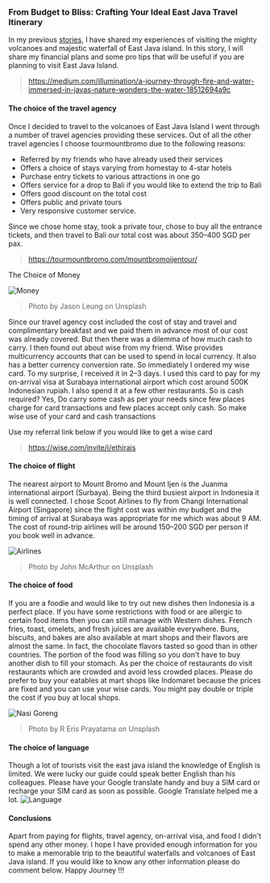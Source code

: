 ### From Budget to Bliss: Crafting Your Ideal East Java Travel Itinerary

In my previous [stories](https://medium.com/illumination/a-journey-through-fire-and-water-immersed-in-javas-nature-wonders-the-water-18512694a9c), I have shared my experiences of visiting the mighty volcanoes and majestic waterfall of East Java island. In this story, I will share my financial plans and some pro tips that will be useful if you are planning to visit East Java Island.

> https://medium.com/illumination/a-journey-through-fire-and-water-immersed-in-javas-nature-wonders-the-water-18512694a9c

#### The choice of the travel agency 
Once I decided to travel to the volcanoes of East Java Island I went through a number of travel agencies providing these services. Out of all the other travel agencies I choose tourmountbromo due to the following reasons:
* Referred by my friends who have already used their services 
* Offers a choice of stays varying from homestay to 4-star hotels 
* Purchase entry tickets to various attractions in one go 
* Offers service for a drop to Bali if you would like to extend the trip to Bali 
* Offers good discount on the total cost
* Offers public and private tours 
* Very responsive customer service. 

Since we chose home stay, took a private tour, chose to buy all the entrance tickets, and then travel to Bali our total cost was about 350–400 SGD per pax.

> https://tourmountbromo.com/mountbromoijentour/

The Choice of Money

![Money](https://images.unsplash.com/photo-1580519542036-c47de6196ba5?ixlib=rb-4.0.3&ixid=M3wxMjA3fDB8MHxwaG90by1wYWdlfHx8fGVufDB8fHx8fA%3D%3D&auto=format&fit=crop&w=1471&q=80)
> Photo by Jason Leung on Unsplash

Since our travel agency cost included the cost of stay and travel and complimentary breakfast and we paid them in advance most of our cost was already covered. But then there was a dilemma of how much cash to carry. I then found out about wise from my friend. Wise provides multicurrency accounts that  can be used to spend in local currency. It also has a better currency conversion rate. So immediately I ordered my wise card. To my surprise, I received it in 2–3 days. I used this card to pay for my on-arrival visa at Surabaya international airport which cost around 500K Indonesian rupiah. I also spend it at a few other restaurants. So is cash  required? Yes, Do carry some cash as per your needs since few places charge for card transactions and few places accept only cash. So make wise use of your card and cash transactions

Use my referral link below if you would like to get a wise card

> https://wise.com/invite/i/ethirajs

#### The choice of flight
The nearest airport to Mount Bromo and Mount Ijen is the Juanma international airport (Surbaya). Being the third busiest airport in Indonesia it is well connected. I chose Scoot Airlines to fly from Changi International Airport (Singapore) since the flight cost was within my budget and the timing of arrival at Surabaya was appropriate for me which was about 9 AM. The cost of round-trip airlines will be around 150–200 SGD per person if you book well in advance.

![Airlines](https://images.unsplash.com/photo-1569629743817-70d8db6c323b?ixlib=rb-4.0.3&ixid=M3wxMjA3fDB8MHxwaG90by1wYWdlfHx8fGVufDB8fHx8fA%3D%3D&auto=format&fit=crop&w=1498&q=80)
> Photo by John McArthur on Unsplash

#### The choice of food
If you are a foodie and would like to try out new dishes then Indonesia is a perfect place. If you have some restrictions with food or are allergic to certain food items then you can still manage with Western dishes. French fries, toast, omelets, and fresh juices are available everywhere. Buns, biscuits, and bakes are also available at mart  shops and their flavors are almost the same. In fact, the chocolate flavors tasted so good than in other countries. The portion of the food was filling so you don't have to buy another dish to fill your stomach. As per the choice of restaurants do visit restaurants which are crowded and avoid less crowded places. Please do prefer to buy your eatables at mart shops like Indomaret because the prices are fixed and you can use your wise cards. You might pay double or triple the cost if you buy at local shops.

![Nasi Goreng](https://images.unsplash.com/photo-1680674774705-90b4904b3a7f?ixlib=rb-4.0.3&ixid=M3wxMjA3fDB8MHxwaG90by1wYWdlfHx8fGVufDB8fHx8fA%3D%3D&auto=format&fit=crop&w=1470&q=80)
> Photo by R Eris Prayatama on Unsplash

#### The choice of language 
Though a lot of tourists visit the east java island the knowledge of English is limited. We were lucky our guide could speak better English than his colleagues. Please have your Google translate handy and buy a SIM card or recharge your SIM card as soon as possible. Google Translate helped me a lot.
![Language](https://images.unsplash.com/photo-1634128221889-82ed6efebfc3?ixlib=rb-4.0.3&ixid=M3wxMjA3fDB8MHxwaG90by1wYWdlfHx8fGVufDB8fHx8fA%3D%3D&auto=format&fit=crop&w=1470&q=80)

#### Conclusions
Apart from paying for flights, travel agency, on-arrival visa, and food I didn't spend any other money. I hope I have provided enough information for you to make a memorable trip  to the beautiful waterfalls and volcanoes of East Java island. If you would like to know any other information please do comment below. Happy Journey !!!
